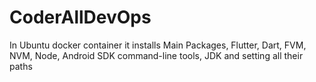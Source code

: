 # CoderAllDevOps
In Ubuntu docker container it installs Main Packages, Flutter, Dart, FVM, NVM, Node, Android SDK command-line tools, JDK and setting all their paths
